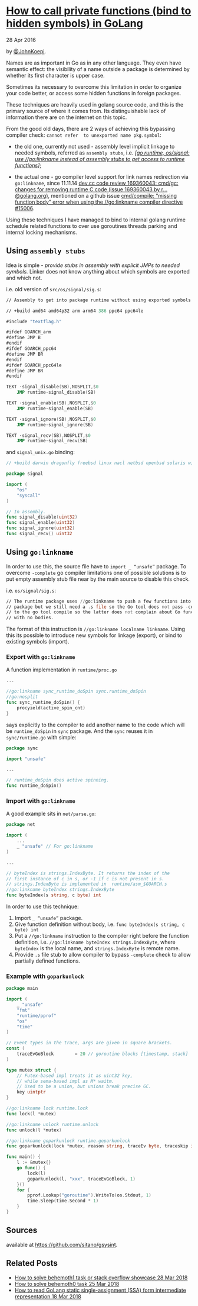 [How to call private functions (bind to hidden symbols) in GoLang](https://sitano.github.io/2016/04/28/golang-private/)
================================================================
28 Apr 2016

by [@JohnKoepi](https://twitter.com/JohnKoepi).


Names are as important in Go as in any other language. They even have semantic effect: the 
visibility of a name outside a package is determined by whether its first character is upper case.

Sometimes its necessary to overcome this limitation in order to organize your code better, or access 
some hidden functions in foreign packages.

These techniques are heavily used in golang source code, and this is the primary source of where it 
comes from. Its distinguishable lack of information there are on the internet on this topic.

From the good old days, there are 2 ways of achieving this bypassing compiler check: `cannot refer 
to unexported name pkg.symbol`:

-  the old one, currently not used - assembly level implicit linkage to needed symbols, referred as 
   `assembly stubs`, i.e. *[[go runtime, os/signal: use //go:linkname instead of assembly stubs to get 
   access to runtime functions][1]]*;

-  the actual one - go compiler level support for link names redirection via `go:linkname`, since 
   11.11.14 [dev.cc code review 169360043: cmd/gc: changes for removing runtime C code (issue 169360043 
   by r…@golang.org)][2], mentioned on a github issue [cmd/compile: “missing function body” error when 
   using the //go:linkname compiler directive \#15006][3].

Using these techniques I have managed to bind to internal golang runtime schedule related functions 
to over use goroutines threads parking and internal locking mechanisms.

[1]: https://groups.google.com/forum/#!topic/%0Agolang-codereviews/J0HK9GLc76M
[2]: https://groups.google.com/forum/#!topic/%0Agolang-codereviews/5Ps_El_RpNE
[3]: https://github.com/golang/go/issues/15006

## Using `assembly stubs`

Idea is simple - *provide stubs in assembly with explicit JMPs to needed symbols.* Linker does not 
know anything about which symbols are exported and which not.

i.e. old version of `src/os/signal/sig.s`:

```asm
// Assembly to get into package runtime without using exported symbols.

// +build amd64 amd64p32 arm arm64 386 ppc64 ppc64le

#include "textflag.h"

#ifdef GOARCH_arm
#define JMP B
#endif
#ifdef GOARCH_ppc64
#define JMP BR
#endif
#ifdef GOARCH_ppc64le
#define JMP BR
#endif

TEXT ·signal_disable(SB),NOSPLIT,$0
    JMP runtime·signal_disable(SB)

TEXT ·signal_enable(SB),NOSPLIT,$0
    JMP runtime·signal_enable(SB)

TEXT ·signal_ignore(SB),NOSPLIT,$0
    JMP runtime·signal_ignore(SB)

TEXT ·signal_recv(SB),NOSPLIT,$0
    JMP runtime·signal_recv(SB)
```

and `signal_unix.go` binding:

```go
// +build darwin dragonfly freebsd linux nacl netbsd openbsd solaris windows

package signal

import (
    "os"
    "syscall"
)

// In assembly.
func signal_disable(uint32)
func signal_enable(uint32)
func signal_ignore(uint32)
func signal_recv() uint32
```

## Using `go:linkname`

In order to use this, the source file have to `import _ “unsafe”` package. To overcome `-complete` go 
compiler limitations one of possible solutions is to put empty assembly stub file near by the main 
source to disable this check.

i.e. `os/signal/sig.s`:

```asm
// The runtime package uses //go:linkname to push a few functions into this
// package but we still need a .s file so the Go tool does not pass -complete
// to the go tool compile so the latter does not complain about Go functions
// with no bodies.
```

The format of this instruction is `//go:linkname localname linkname`. Using this its possible to 
introduce new symbols for linkage (export), or bind to existing symbols (import).


### Export with `go:linkname`

A function implementation in `runtime/proc.go`

```go
...

//go:linkname sync_runtime_doSpin sync.runtime_doSpin
//go:nosplit
func sync_runtime_doSpin() {
    procyield(active_spin_cnt)
}
```

says explicitly to the compiler to add another name to the code which will be `runtime_doSpin` in 
`sync` package. And the `sync` reuses it in `sync/runtime.go` with simple:

```go
package sync

import "unsafe"

...

// runtime_doSpin does active spinning.
func runtime_doSpin()
```


### Import with `go:linkname`

A good example sits in `net/parse.go`:

```go
package net

import (
    ...
    _ "unsafe" // For go:linkname
)

...

// byteIndex is strings.IndexByte. It returns the index of the
// first instance of c in s, or -1 if c is not present in s.
// strings.IndexByte is implemented in  runtime/asm_$GOARCH.s
//go:linkname byteIndex strings.IndexByte
func byteIndex(s string, c byte) int
```

In order to use this technique:

1. Import `_ “unsafe”` package.
2. Give function definition without body, i.e. `func byteIndex(s string, c byte) int`
3. Put a `//go:linkname` instruction to the compiler right before the function definition, i.e. 
   `//go:linkname byteIndex strings.IndexByte`, where `byteIndex` is the local name, and 
   `strings.IndexByte` is remote name.
4. Provide `.s` file stub to allow compiler to bypass `-complete` check to allow partially defined functions.

### Example with `goparkunlock`

```go
package main

import (
    _ "unsafe"
    "fmt"
    "runtime/pprof"
    "os"
    "time"
)

// Event types in the trace, args are given in square brackets.
const (
    traceEvGoBlock        = 20 // goroutine blocks [timestamp, stack]
)

type mutex struct {
    // Futex-based impl treats it as uint32 key,
    // while sema-based impl as M* waitm.
    // Used to be a union, but unions break precise GC.
    key uintptr
}

//go:linkname lock runtime.lock
func lock(l *mutex)

//go:linkname unlock runtime.unlock
func unlock(l *mutex)

//go:linkname goparkunlock runtime.goparkunlock
func goparkunlock(lock *mutex, reason string, traceEv byte, traceskip int)

func main() {
    l := &mutex{}
    go func() {
        lock(l)
        goparkunlock(l, "xxx", traceEvGoBlock, 1)
    }()
    for {
        pprof.Lookup("goroutine").WriteTo(os.Stdout, 1)
        time.Sleep(time.Second * 1)
    }
}
```

## Sources

available at <https://github.com/sitano/gsysint>.


## Related Posts

-  [How to solve behemoth1 task or stack overflow showcase 28 Mar 2018](/2018/03/28/behemoth1/)
-  [How to solve behemoth0 task 25 Mar 2018](/2018/03/25/behemoth0/)
-  [How to read GoLang static single-assignment (SSA) form intermediate representation 18 Mar 2018](/2018/03/18/howto-read-gossa/)


